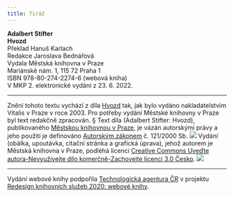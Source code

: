 ```yaml
---
title: Tiráž
---
```


**Adalbert Stifter    
Hvozd**  
Překlad Hanuš Karlach  
Redakce Jaroslava Bednářová  
Vydala Městská knihovna v Praze  
Mariánské nám. 1, 115 72 Praha 1  
ISBN 978-80-274-2274-6 (webová kniha)  
V MKP 2. elektronické vydání z 23. 6. 2022.

***

Znění tohoto textu vychází z díla [Hvozd](https://search.mlp.cz/cz/titul/hvozd/2363975/#book-content) tak, jak bylo vydáno nakladatelstvím Vitalis v Praze v roce 2003. Pro potřeby vydání Městské knihovny v Praze byl text redakčně zpracován.
§
Text díla (Adalbert Stifter: Hvozd), publikovaného [Městskou knihovnou v Praze](https://www.mlp.cz/cz/), je vázán autorskými právy a jeho použití je definováno [Autorským zákonem](https://www.mkcr.cz/predpisy-zakonu-709.html) č. 121/2000 Sb.
![](../Images/image001.jpg)
Vydání (obálka, upoutávka, citační stránka a grafická úprava), jehož autorem je Městská knihovna v Praze, podléhá licenci [Creative Commons Uveďte autora-Nevyužívejte dílo komerčně-Zachovejte licenci 3.0 Česko](https://creativecommons.org/licenses/by-nc-sa/3.0/cz/).
![](../Images/image002.jpg)

***

Vydání webové knihy podpořila [Technologická agentura ČR](https://www.tacr.cz/) v projektu [Redesign knihovních služeb 2020: webové knihy](https://starfos.tacr.cz/cs/project/TL04000391).